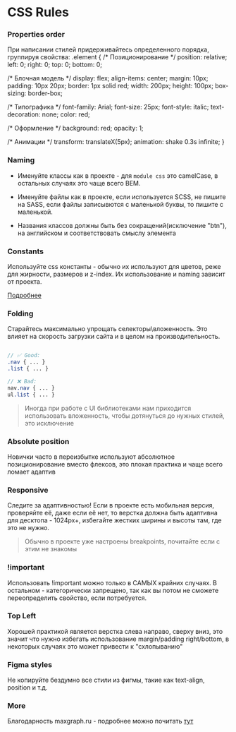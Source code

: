 # CSS Rules

### Properties order

При написании стилей придерживайтесь определенного порядка, группируя свойства:
.element {
  /* Позиционирование */
  position: relative;
  left: 0;
  right: 0;
  top: 0;
  bottom: 0;

  /* Блочная модель */
  display: flex;
  align-items: center;
  margin: 10px;
  padding: 10px 20px;
  border: 1px solid red;
  width: 200px;
  height: 100px;
  box-sizing: border-box;

  /* Типографика */
  font-family: Arial;
  font-size: 25px;
  font-style: italic;
  text-decoration: none;
  color: red;

  /* Оформление */
  background: red;
  opacity: 1;

  /* Анимации */
  transform: translateX(5px);
  animation: shake 0.3s infinite;
}

### Naming

- Именуйте классы как в проекте -  для `module css` это camelCase, в остальных случаях это чаще всего BEM.

- Именуйте файлы как в проекте, если используется SCSS, не пишите на SASS, если файлы записывются с маленькой буквы, то пишите с маленькой.

- Названия классов должны быть без сокращений(исключение "btn"), на английском и соответствовать смыслу элемента

### Constants

Используйте css константы - обычно их используют для цветов, реже для жирности, размеров и z-index.
Их использование и naming зависит от проекта.

[Подробнее](Constants.md)

### Folding

Старайтесь максимально упрощать селекторы\вложенность. Это влияет на скорость загрузки сайта и в целом на производительность.

```scss

// ✅ Good:
.nav { ... }
.list { ... }

// ❌ Bad:
nav.nav { ... }
ul.list { ... }

```

> Иногда при работе с UI библиотеками нам приходится использовать вложенность, 
> чтобы дотянуться до нужных стилей, это исключение

### Absolute position

Новички часто в переизбытке используют абсолютное позиционирование вместо флексов, это плохая практика и чаще всего ломает адаптив

### Responsive

Следите за адаптивностью! Если в проекте есть мобильная версия, проверяйте её, даже если её нет, то верстка должна быть адаптивна для десктопа - 1024px+, избегайте жестких ширины и высоты там, где это не нужно.

> Обычно в проекте уже настроены breakpoints, почитайте если с этим не знакомы

### !important

Использовать !important можно только в САМЫХ крайних случаях. В остальном - категорически запрещено, так как вы потом не сможете переопределить свойство, если потребуется.

### Top Left

Хорошей практикой является верстка слева направо, сверху вниз, это значит что нужно избегать использование margin/padding right/bottom, в некоторых случаях это может привести к "схлопыванию"

### Figma styles

Не копируйте бездумно все стили из фигмы, такие как text-align, position и т.д.

### More

Благодарность maxgraph.ru - подробнее можно почитать [тут](https://codeguide.maxgraph.ru/)
